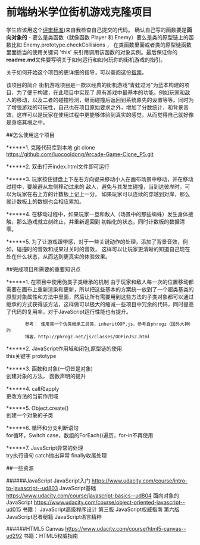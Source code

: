 
前端纳米学位街机游戏克隆项目
===============================

学生应该用这个[评审标准](https://review.udacity.com/#!/rubrics/499/view))来自我检查自己提交的代码。 确认自己写的函数要是**面向对象的** -  要么是类函数（就像函数 Player 和 Enemy）要么是类的原型链上的函数比如 Enemy.prototype.checkCollisions ， 在类函数里面或者类的原型链函数里面适当的使用关键词 'this' 来引用调用该函数的对象实例。最后保证你的**readme.md**文件要写明关于如何运行和如何玩你的街机游戏的指引。

关于如何开始这个项目的更详细的指导，可以查阅这份[指南](https://gdgdocs.org/document/d/1v01aScPjSWCCWQLIpFqvg3-vXLH2e8_SZQKC8jNO0Dc/pub?embedded=true)。


该项目的简介
街机游戏项目是一款以经典的街机游戏“青蛙过河”为蓝本构建的项目，为了便于构建，在此项目中实现了
原有游戏中最基本的功能。例如玩家和敌人的移动，以及二者的碰撞检测，继而碰撞后返回到系统原先的设置等等。同时为了增强游戏的可玩性，自己也在项目原始要求之外，增加了分数统计，和背景音效，这样可以是玩家在使用过程中更能够体验到真实的感觉，从而觉得自己就好像是身临其境之中。

##怎么使用这个项目

******1.  克隆代码库到本地
          git clone https://github.com/luocooldong/Arcade-Game-Clone_P5.git
	
******2.  双击打开index.html文件即可运行

******3.  玩家按住键盘上下左右方向键来移动小人在画布场景中移动，并在移动过程中，要躲避从左侧移动过来的
          敌人，避免与其发生碰撞，当到达彼岸时，可以为玩家在右上方的计数板上记上一分。
		  如果玩家可以连续的穿越到对岸，那么就计数板上的数据也会相应累加。
		  
******4.  在移动过程中，如果玩家一旦和敌人（场景中的那些蜘蛛）发生身体接触，那么游戏就立刻终止，并重新返回到
          初始化的状态，同时计数板的数据清零。
	
******5.  为了让游戏跟带感，对于一些关键动作的处理，添加了背景音效，例如，碰撞时的音效和成果过关时的音效，
          这样可以让玩家更清晰的知道自己现在处在什么状态，从而达到更真实的体验效果。
		  
		  
##完成项目所需要的重要知识点

******1. 在项目中使用伪类子类继承的机制 由于玩家和敌人每一次的位置移动都需要在画布上重新渲染和更新，所以把这些基本的方案统一放到了一个超类基类的原型对象属性和方法中里面，然后让所有需要用到这些方法的子类对象都可以通过继承的方式获得该方法，这样做可以极大的缩减一些项目中冗余的代码，同时提高了代码的复用率，对于JavaScript运行性能也有提升。

		   参考： 使用类一个伪类继承工具类，inheritOOP.js，参考自phrogz（国外大神）的
		   博客，http://phrogz.net/js/classes/OOPinJS2.html
	

******2. JavaScript作用域和闭包,原型链的使用      
             this关键字  prototype

******3. 函数和对象(一切皆是对象)                 
             创建对象的方法， 函数声明的提升

******4. call和apply               
             更改方法的当前作用域

******5. Object.create()                  
             创建一个对象的子类

******6. 循环和分支判断语句               
             for循环，Switch case，数组的ForEach()遍历，for-in不再使用

******7. JavaScript异常的处理            
             try执行语句 catch抛出异常 finally收尾处理




##一些资源

######JavaScript
    JavaScript入门 https://www.udacity.com/course/intro-to-javascript--ud803
    JavaScript基础 https://www.udacity.com/course/javascript-basics--ud804
	面向对象的JavaScript https://www.udacity.com/course/object-oriented-javascript--ud015
	书籍： JavaScript高级程序设计 第三版
	      JavaScript权威指南 第六版
		  JavaScript忍者秘籍
		  JavaScript语言精粹
	

######HTML5 Canvas
     https://www.udacity.com/course/html5-canvas--ud292
	 书籍：HTML5权威指南
       
